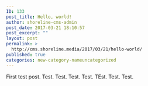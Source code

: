 ```yaml
---
ID: 133
post_title: Hello, world!
author: shoreline-cms-admin
post_date: 2017-03-21 18:10:57
post_excerpt: ""
layout: post
permalink: >
  http://cms.shoreline.media/2017/03/21/hello-world/
published: true
categories: new-category-nameuncategorized
---
```

First test post. Test. Test. Test. Test. TEst. Test. Test.